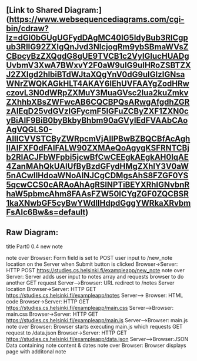 ## [Link to Shared Diagram:] (https://www.websequencediagrams.com/cgi-bin/cdraw?lz=dGl0bGUgUGFydDAgMC40IG5ldyBub3RlCgpub3RlIG92ZXIgQnJvd3NlcjogRm9ybSBmaWVsZCBpcyBzZXQgdG8gUE9TVCB1c2VyIGlucHUADgUvbmV3XwA7BWxvY2F0aW9uIG9uIHRoZSBTZXJ2ZXIgd2hlbiBTdWJtaXQgYnV0dG9uIGlzIGNsaWNrZWQKAGkHLT4AKAY6IEhUVFAAYgZodHRwczovL3N0dWRpZXMuY3MuaGVsc2lua2kuZmkvZXhhbXBsZWFwcAB6CQCBPQsARwgAfgdhZGRzAIEqD25vdGVzIGFycmF5IGFuZCByZXF1ZXN0cyBiAIF9BiB0byBkbyBhbm90aGVyIEdFVAAbCAoAgVQGLS0-AIIlCVVSTCByZWRpcmVjAIIPBwBZBQCBfAcAghIIAIFXF0dFAIFALW90ZXMAeQoAgygKSFRNTCBjb2RlACJFbWFpbi5jcwBfCwCEEgkAEgkAH0lqAE4ZanMAhQkUAIUfByBzdGFydHMgZXhlY3V0aW5nACwIIHdoaWNoAINJCgCDMgsAhS8FZGF0YS5qcwCCS0cARAoAhAgRSlNPTiBEYXRhIGNvbnRhaW5pbmcAhm8FAAsFZW50ICYgZGF0ZQCBSR1kaXNwbGF5cyBwYWdlIHdpdGggYWRkaXRvbmFsAIc6Bw&s=default)


## Raw Diagram:

title Part0 0.4 new note

note over Browser: Form field is set to POST user input to /new_note location on the Server when Submit button is clicked
Browser->Server: HTTP POST https://studies.cs.helsinki.fi/exampleapp/new_note
note over Server: Server adds user input to notes array and requests browser to do another GET request
Server-->Browser: URL redirect to /notes Server location
Browser->Server: HTTP GET https://studies.cs.helsinki.fi/exampleapp/notes
Server--> Browser: HTML code
Browser->Server: HTTP GET https://studies.cs.helsinki.fi/exampleapp/main.css
Server-->Browser: main.css
Browser->Server: HTTP GET https://studies.cs.helsinki.fi/exampleapp/main.js
Server-->Browser: main.js
note over Browser: Browser starts executing main.js which requests GET request to /data.json
Browser->Server: HTTP GET https://studies.cs.helsinki.fi/exampleapp/data.json
Server-->Browser:JSON Data containing note content & dates
note over Browser: Browser displays page with additonal note